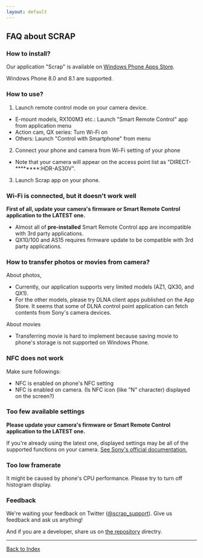 ```yaml
---
layout: default
---
```


## FAQ about SCRAP

### How to install?

Our application "Scrap" is available on [Windows Phone Apps Store](http://www.windowsphone.com/en-us/store/app/scrap/896b0e1b-2c1a-40e4-9c55-09050e3860dc).

Windows Phone 8.0 and 8.1 are supported.

### How to use?
1. Launch remote control mode on your camera device.
  + E-mount models, RX100M3 etc.: Launch "Smart Remote Control" app from application menu
  + Action cam, QX series: Turn Wi-Fi on
  + Others: Launch "Control with Smartphone" from menu
2. Connect your phone and camera from Wi-Fi setting of your phone
  + Note that your camera will appear on the access point list as "DIRECT-********:HDR-AS30V".
3. Launch Scrap app on your phone.

### Wi-Fi is connected, but it doesn't work well
**First of all, update your camera's firmware or Smart Remote Control application to the LATEST one.**

- Almost all of **pre-installed** Smart Remote Control app are incompatible with 3rd party applications.
- QX10/100 and AS15 requires firmware update to be compatible with 3rd party applications.

### How to transfer photos or movies from camera?
About photos,

- Currently, our application supports very limited models (AZ1, QX30, and QX1).
- For the other models, please try DLNA client apps published on the App Store.
It seems that some of DLNA control point application can fetch contents from Sony's camera devices.

About movies

- Transferring movie is hard to implement because saving movie to phone's storage is not supported on Windows Phone.

### NFC does not work

Make sure followings:

- NFC is enabled on phone's NFC setting
- NFC is enabled on camera. (Is NFC icon (like "N" character) displayed on the screen?)

### Too few available settings
**Please update your camera's firmware or Smart Remote Control application to the LATEST one.**

If you're already using the latest one, displayed settings may be all of the supported functions on your camera.
[See Sony's official documentation.](https://developer.sony.com/develop/cameras/)

### Too low framerate
It might be caused by phone's CPU performance.
Please try to turn off histogram display.

### Feedback
We're waiting your feedback on Twitter ([@scrap_support](https://twitter.com/scrap_support)).
Give us feedback and ask us anything!

And if you are a developer, share us on [the repository](https://github.com/kazyx/WPPMM) directry.

---
[Back to Index](/)

